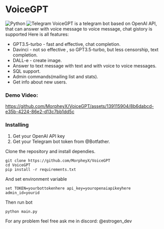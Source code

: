 # VoiceGPT

![Python](https://img.shields.io/badge/python-3670A0?style=for-the-badge&logo=python&logoColor=ffdd54) ![Telegram](https://img.shields.io/badge/Telegram-2CA5E0?style=for-the-badge&logo=telegram&logoColor=white)
VoiceGPT  is a telegram bot based on OpenAI API, that can answer with voice message to voice message, chat gistory is supported
Here is all features:
 - GPT3.5-turbo - fast and effective, chat completion.
 - Davinci - not so effective , so GPT3.5-turbo, but less censorship, text completion.
 - DALL-e - create image.
 - Answer to text message with text and with voice to voice messages.
 - SQL support.
 - Admin commands(mailing list and stats).
 - Get info about new users.


### Demo Video:



https://github.com/MorpheyX/VoiceGPT/assets/139115904/8b6dabcd-e35b-4224-86e2-d13c7bb1dd5c



### Installing
1. Get your OpenAI API key
2. Get your Telegram bot token from @Botfather.

Clone the repository and install dependies.
```
git clone https://github.com/MorpheyX/VoiceGPT
cd VoiceGPT
pip install -r requirements.txt
```

And set environment variable
```
set TOKEN=yourbottokenhere api_key=youropenaiapikeyhere admin_id=yourid
```
Then run bot

```
python main.py
```

For any problem feel free ask me in discord: @estrogen_dev
